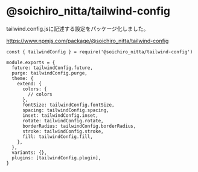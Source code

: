 # @soichiro_nitta/tailwind-config

tailwind.config.jsに記述する設定をパッケージ化しました。

https://www.npmjs.com/package/@soichiro_nitta/tailwind-config


```
const { tailwindConfig } = require('@soichiro_nitta/tailwind-config')

module.exports = {
  future: tailwindConfig.future,
  purge: tailwindConfig.purge,
  theme: {
    extend: {
      colors: {
        // colors
      },
      fontSize: tailwindConfig.fontSize,
      spacing: tailwindConfig.spacing,
      inset: tailwindConfig.inset,
      rotate: tailwindConfig.rotate,
      borderRadius: tailwindConfig.borderRadius,
      stroke: tailwindConfig.stroke,
      fill: tailwindConfig.fill,
    },
  },
  variants: {},
  plugins: [tailwindConfig.plugin],
}

```
